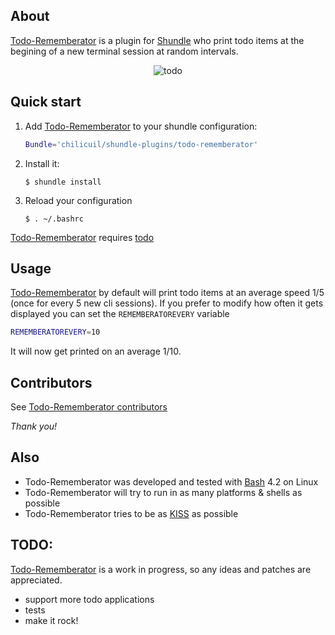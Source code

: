 ## About

[Todo-Rememberator](https://github.com/chilicuil/shundle-plugins/tree/master/todo-rememberator) is a plugin for [Shundle](https://github.com/chilicuil/shundle) who print todo items at the begining of a new terminal session at random intervals.

<p align="center">
<img src="http://javier.io/assets/img/todo-1.png" alt="todo"/>
</p>

## Quick start

1. Add [Todo-Rememberator](https://github.com/chilicuil/shundle-plugins/tree/master/todo-rememberator) to your shundle configuration:

   ```sh
   Bundle='chilicuil/shundle-plugins/todo-rememberator'
   ```

2. Install it:

   ```
   $ shundle install
   ```

3. Reload your configuration

   ```
   $ . ~/.bashrc
   ```

[Todo-Rememberator](https://github.com/chilicuil/shundle-plugins/tree/master/todo-rememberator) requires [todo](http://todotxt.com/)

## Usage

[Todo-Rememberator](https://github.com/chilicuil/shundle-plugins/tree/master/todo-rememberator) by default will print todo items at an average speed 1/5 (once for every 5 new cli sessions). If you prefer to modify how often it gets displayed you can set the `REMEMBERATOREVERY` variable

   ```sh
   REMEMBERATOREVERY=10
   ```

It will now get printed on an average 1/10.

## Contributors

See [Todo-Rememberator contributors](https://github.com/chilicuil/shundle-plugins/graphs/contributors)

*Thank you!*

## Also

* Todo-Rememberator was developed and tested with [Bash](http://en.wikipedia.org/wiki/Bash_%28Unix_shell%29) 4.2 on Linux
* Todo-Rememberator will try to run in as many platforms & shells as possible
* Todo-Rememberator tries to be as [KISS](http://en.wikipedia.org/wiki/KISS_principle) as possible

## TODO:
[Todo-Rememberator](https://github.com/chilicuil/shundle-plugins/tree/master/todo-rememberator) is a work in progress, so any ideas and patches are appreciated.

* support more todo applications
* tests
* make it rock!
